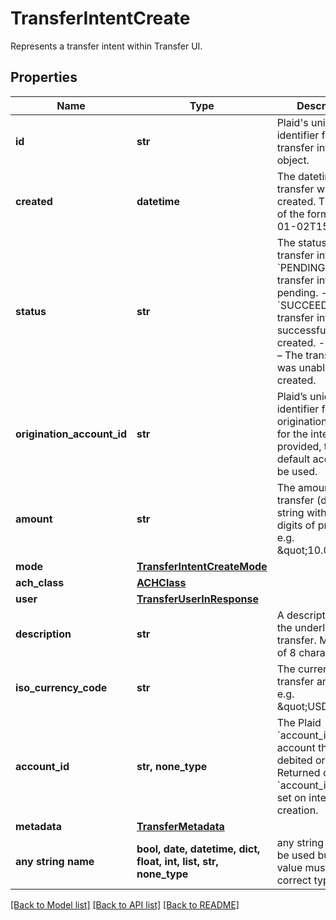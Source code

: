 # TransferIntentCreate

Represents a transfer intent within Transfer UI.

## Properties
Name | Type | Description | Notes
------------ | ------------- | ------------- | -------------
**id** | **str** | Plaid&#39;s unique identifier for the transfer intent object. | 
**created** | **datetime** | The datetime the transfer was created. This will be of the form &#x60;2006-01-02T15:04:05Z&#x60;. | 
**status** | **str** | The status of the transfer intent.  - &#x60;PENDING&#x60; – The transfer intent is pending. - &#x60;SUCCEEDED&#x60; – The transfer intent was successfully created. - &#x60;FAILED&#x60; – The transfer intent was unable to be created. | 
**origination_account_id** | **str** | Plaid’s unique identifier for the origination account for the intent. If not provided, the default account will be used. | 
**amount** | **str** | The amount of the transfer (decimal string with two digits of precision e.g. \&quot;10.00\&quot;). | 
**mode** | [**TransferIntentCreateMode**](TransferIntentCreateMode.md) |  | 
**ach_class** | [**ACHClass**](ACHClass.md) |  | 
**user** | [**TransferUserInResponse**](TransferUserInResponse.md) |  | 
**description** | **str** | A description for the underlying transfer. Maximum of 8 characters. | 
**iso_currency_code** | **str** | The currency of the transfer amount, e.g. \&quot;USD\&quot; | 
**account_id** | **str, none_type** | The Plaid &#x60;account_id&#x60; for the account that will be debited or credited. Returned only if &#x60;account_id&#x60; was set on intent creation. | [optional] 
**metadata** | [**TransferMetadata**](TransferMetadata.md) |  | [optional] 
**any string name** | **bool, date, datetime, dict, float, int, list, str, none_type** | any string name can be used but the value must be the correct type | [optional]

[[Back to Model list]](../README.md#documentation-for-models) [[Back to API list]](../README.md#documentation-for-api-endpoints) [[Back to README]](../README.md)


